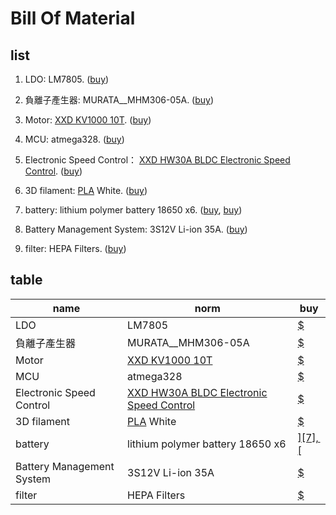 # Bill Of Material

## list
1. LDO:
  LM7805.
  ([buy][1])

2. 負離子產生器:
  MURATA__MHM306-05A.
  ([buy][2])

3. Motor:
  [XXD KV1000 10T](https://github.com/kevin01yaya/Air-pollution/blob/master/doc/bom/BLDC_A2212_13T.pdf).
  ([buy][3])

4. MCU:
  atmega328.
  ([buy][4])

5. Electronic Speed Control：
  [XXD HW30A BLDC Electronic Speed Control](https://github.com/kevin01yaya/Air-pollution/blob/master/doc/bom/bp-hw30a-esc-2015.pdf).
  ([buy][5])

6. 3D filament:
 [PLA](https://zh.wikipedia.org/wiki/%E8%81%9A%E4%B9%B3%E9%85%B8) White.
 ([buy][6])

 7. battery:
  lithium polymer battery 18650 x6.
  ([buy][7], [buy][7.1])

 8. Battery Management System:
   3S12V Li-ion 35A.
   ([buy][8])

 9. filter:
 HEPA Filters.
 ([buy][9])

## table
| name | norm | buy |
| ------ | ------ | ------ |
| LDO | LM7805 | [$][1] |
| 負離子產生器 | MURATA__MHM306-05A | [$][2] |
| Motor | [XXD KV1000 10T](https://github.com/kevin01yaya/Air-pollution/blob/master/doc/bom/BLDC_A2212_13T.pdf) | [$][3] |
| MCU | atmega328 | [$][4] |
| Electronic Speed Control | [XXD HW30A BLDC Electronic Speed Control](https://github.com/kevin01yaya/Air-pollution/blob/master/doc/bom/bp-hw30a-esc-2015.pdf) | [$][5] |
| 3D filament | [PLA](https://zh.wikipedia.org/wiki/%E8%81%9A%E4%B9%B3%E9%85%B8) White | [$][6] |
| battery | lithium polymer battery 18650 x6 | [$][7], [$][7.1] |
| Battery Management System | 3S12V Li-ion 35A | [$][8] |
| filter | HEPA Filters | [$][9] |

[1]: http://www.ti.com/lit/ds/symlink/lm340.pdf                                               "TI_LM7805"
[2]: https://www.murata.com/products/productdetail?partno=MHM306-05A "MURATA__MHM306-05A"
[3]: https://item.taobao.com/item.htm?spm=a230r.1.14.5.700d4548DGiHi5&id=520782425493&ns=1&abbucket=20#detail
[4]: https://www.microchip.com/wwwproducts/en/ATmega328                      "ATmega328"
[5]: https://item.taobao.com/item.htm?spm=2013.1.w4023-11742923545.4.7849757aIZ1xOq&id=520782669968
[6]: https://www.colormatrix3d.tw/product/pla-normal-white
[7]: https://24h.pchome.com.tw/prod/DCABD3-A900807F6?fq=/S/DCABD3"18650"
[7.1]: https://goods.ruten.com.tw/item/show?21529149230862
[8]: https://m.tb.cn/h.3OzZTBe
[9]: https://24h.pchome.com.tw/prod/DMAU0D-A90054ZZQ?fq=/S/DMAU0C
